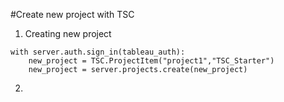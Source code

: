 #Create new project with TSC

1. Creating new project
```
with server.auth.sign_in(tableau_auth):
    new_project = TSC.ProjectItem("project1","TSC_Starter")
    new_project = server.projects.create(new_project)
```
2. 
